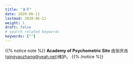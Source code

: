 ```yaml
---
title: "关于"
date: 2020-06-11
lastmod: 2020-06-11
weight: 1
draft: false
# search related keywords
keywords: [""]
---
```


{{% notice note %}}
  **Academy of Psychometric Site** 由张庆垚(qingyaozhang@yeah.net)维护。 
{{% /notice %}}
